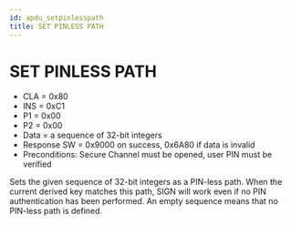 ```yaml
---
id: apdu_setpinlesspath
title: SET PINLESS PATH
---
```


# SET PINLESS PATH

* CLA = 0x80
* INS = 0xC1
* P1 = 0x00
* P2 = 0x00
* Data = a sequence of 32-bit integers
* Response SW = 0x9000 on success, 0x6A80 if data is invalid
* Preconditions: Secure Channel must be opened, user PIN must be verified

Sets the given sequence of 32-bit integers as a PIN-less path. When the current derived key matches this path, SIGN will work even if no PIN authentication has been performed. An empty sequence means that no PIN-less path is defined.
